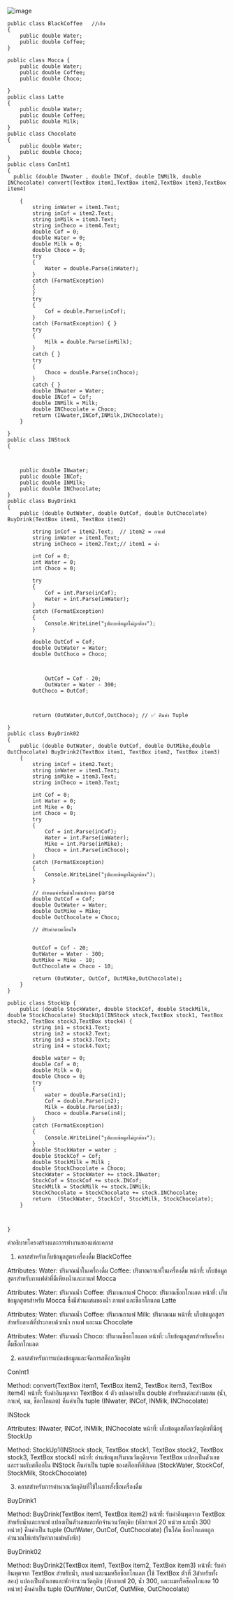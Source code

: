 ![image](https://github.com/user-attachments/assets/fa1b0be2-907f-4c65-bc7a-5c7a1cf2fdb5)

    
    public class BlackCoffee   //เก็บ
    {
        public double Water;
        public double Coffee; 
    }
    
    public class Mocca {
        public double Water;
        public double Coffee;
        public double Choco;
    
    }
    public class Latte
    {
        public double Water;
        public double Coffee;
        public double Milk;
    }
    public class Chocolate
    {
        public double Water;
        public double Choco;
    }
    public class ConInt1
    {
      public (double INwater , double INCof, double INMilk, double INChocolate) convert(TextBox item1,TextBox item2,TextBox item3,TextBox item4)

        {
            string inWater = item1.Text;
            string inCof = item2.Text;
            string inMilk = item3.Text;
            string inChoco = item4.Text;
            double Cof = 0;
            double Water = 0;
            double Milk = 0;
            double Choco = 0;
            try
            {
                Water = double.Parse(inWater);
            }
            catch (FormatException)
            {
            }
            try
            {
                Cof = double.Parse(inCof);
            }
            catch (FormatException) { }
            try
            {
                Milk = double.Parse(inMilk);
            }
            catch { }
            try
            {
                Choco = double.Parse(inChoco);
            }
            catch { }
            double INwater = Water;
            double INCof = Cof;
            double INMilk = Milk;
            double INChocolate = Choco;
            return (INwater,INCof,INMilk,INChocolate);
        }

    }
    public class INStock
    {



        public double INwater;
        public double INCof;
        public double INMilk;
        public double INChocolate;
    }
    public class BuyDrink1
    {
        public (double OutWater, double OutCof, double OutChocolate) BuyDrink(TextBox item1, TextBox item2)

            string inCof = item2.Text;  // item2 = กาแฟ
            string inWater = item1.Text;
            string inChoco = item2.Text;// item1 = น้ำ

            int Cof = 0;
            int Water = 0;
            int Choco = 0;

            try
            {
                Cof = int.Parse(inCof);
                Water = int.Parse(inWater);
            }
            catch (FormatException)
            {
                Console.WriteLine("รูปแบบข้อมูลไม่ถูกต้อง");
            }

            double OutCof = Cof;
            double OutWater = Water;
            double OutChoco = Choco;


           
                OutCof = Cof - 20;
                OutWater = Water - 300;
            OutChoco = OutCof;
           
            

            return (OutWater,OutCof,OutChoco); // ✅ คืนค่า Tuple

    }
    public class BuyDrink02
    {
        public (double OutWater, double OutCof, double OutMike,double OutChocolate) BuyDrink2(TextBox item1, TextBox item2, TextBox item3)
        {
            string inCof = item2.Text;
            string inWater = item1.Text;
            string inMike = item3.Text;
            string inChoco = item3.Text;

            int Cof = 0;
            int Water = 0;
            int Mike = 0;
            int Choco = 0;
            try
            {
                Cof = int.Parse(inCof);
                Water = int.Parse(inWater);
                Mike = int.Parse(inMike);
                Choco = int.Parse(inChoco);
            }
            catch (FormatException)
            {
                Console.WriteLine("รูปแบบข้อมูลไม่ถูกต้อง");
            }

            // กำหนดค่าเริ่มต้นใหม่หลังจาก parse
            double OutCof = Cof;
            double OutWater = Water;
            double OutMike = Mike;
            double OutChocolate = Choco;

            // ปรับค่าตามเงื่อนไข


            OutCof = Cof - 20;
            OutWater = Water - 300;
            OutMike = Mike - 10;
            OutChocolate = Choco - 10;

            return (OutWater, OutCof, OutMike,OutChocolate);
        }
    }

    public class StockUp {
        public (double StockWater, double StockCof, double StockMilk, double StockChocolate) StockUp1(INStock stock,TextBox stock1, TextBox stock2, TextBox stock3,TextBox stock4) {
            string in1 = stock1.Text;
            string in2 = stock2.Text;
            string in3 = stock3.Text;
            string in4 = stock4.Text;

            double water = 0;
            double Cof = 0;
            double Milk = 0;
            double Choco = 0;
            try
            {
                water = double.Parse(in1);
                Cof = double.Parse(in2);
                Milk = double.Parse(in3);
                Choco = double.Parse(in4);
            }
            catch (FormatException)
            {
                Console.WriteLine("รูปแบบข้อมูลไม่ถูกต้อง");
            }
            double StockWater = water ;
            double StockCof = Cof;
            double StockMilk = Milk ;
            double StockChocolate = Choco;
            StockWater = StockWater += stock.INwater;
            StockCof = StockCof += stock.INCof;
            StockMilk = StockMilk += stock.INMilk;
            StockChocolate = StockChocolate += stock.INChocolate;
            return  (StockWater, StockCof, StockMilk, StockChocolate);
        }
    
    
    
    }


คำอธิบายโครงสร้างและการทำงานของแต่ละคลาส
1. คลาสสำหรับเก็บข้อมูลสูตรเครื่องดื่ม
BlackCoffee

Attributes:
Water: ปริมาณน้ำในเครื่องดื่ม
Coffee: ปริมาณกาแฟในเครื่องดื่ม
หน้าที่: เก็บข้อมูลสูตรสำหรับกาแฟดำที่มีเพียงน้ำและกาแฟ
Mocca

Attributes:
Water: ปริมาณน้ำ
Coffee: ปริมาณกาแฟ
Choco: ปริมาณช็อกโกแลต
หน้าที่: เก็บข้อมูลสูตรสำหรับ Mocca ซึ่งมีส่วนผสมของน้ำ กาแฟ และช็อกโกแลต
Latte

Attributes:
Water: ปริมาณน้ำ
Coffee: ปริมาณกาแฟ
Milk: ปริมาณนม
หน้าที่: เก็บข้อมูลสูตรสำหรับลาเต้ที่ประกอบด้วยน้ำ กาแฟ และนม
Chocolate

Attributes:
Water: ปริมาณน้ำ
Choco: ปริมาณช็อกโกแลต
หน้าที่: เก็บข้อมูลสูตรสำหรับเครื่องดื่มช็อกโกแลต

2. คลาสสำหรับการแปลงข้อมูลและจัดการสต็อกวัตถุดิบ

ConInt1

Method: convert(TextBox item1, TextBox item2, TextBox item3, TextBox item4)
หน้าที่:
รับค่าอินพุตจาก TextBox 4 ตัว
แปลงค่าเป็น double สำหรับแต่ละส่วนผสม (น้ำ, กาแฟ, นม, ช็อกโกแลต)
คืนค่าเป็น tuple (INwater, INCof, INMilk, INChocolate)

INStock

Attributes:
INwater, INCof, INMilk, INChocolate
หน้าที่: เก็บข้อมูลสต็อกวัตถุดิบที่มีอยู่
StockUp

Method: StockUp1(INStock stock, TextBox stock1, TextBox stock2, TextBox stock3, TextBox stock4)
หน้าที่:
อ่านข้อมูลปริมาณวัตถุดิบจาก TextBox
แปลงเป็นตัวเลขและรวมกับสต็อกใน INStock
คืนค่าเป็น tuple ของสต็อกที่อัปเดต (StockWater, StockCof, StockMilk, StockChocolate)


3. คลาสสำหรับการคำนวณวัตถุดิบที่ใช้ในการสั่งซื้อเครื่องดื่ม

BuyDrink1

Method: BuyDrink(TextBox item1, TextBox item2)
หน้าที่:
รับค่าอินพุตจาก TextBox สำหรับน้ำและกาแฟ
แปลงเป็นตัวเลขและหักจำนวนวัตถุดิบ (หักกาแฟ 20 หน่วย และน้ำ 300 หน่วย)
คืนค่าเป็น tuple (OutWater, OutCof, OutChocolate)
(ในโค้ด ช็อกโกแลตถูกคำนวณให้เท่ากับค่ากาแฟหลังหัก)

BuyDrink02

Method: BuyDrink2(TextBox item1, TextBox item2, TextBox item3)
หน้าที่:
รับค่าอินพุตจาก TextBox สำหรับน้ำ, กาแฟ และนมหรือช็อกโกแลต (ใช้ TextBox ตัวที่ 3สำหรับทั้งสอง)
แปลงเป็นตัวเลขและหักจำนวนวัตถุดิบ (หักกาแฟ 20, น้ำ 300, และนมหรือช็อกโกแลต 10 หน่วย)
คืนค่าเป็น tuple (OutWater, OutCof, OutMike, OutChocolate)





